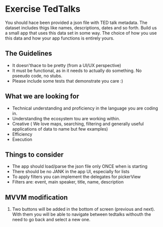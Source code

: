 <h1> Exercise TedTalks </h1>

You should hace been provided a json file with TED talk metadata. The dataset includes thigs like names, descriptions, dates and so forth. Build us a small app that uses this data set in some way. The choice of how you use this data and how your app functions is entirely yours.
<h2>The Guidelines</h2>

* It doesn'thace to be pretty (from a UI/UX perspective)
* It must be functional, as in it needs to actually do something. No pseeudo code, no stubs.
* Please include some tests that demonstrate you care :)

<h2>What we are looking for</h2>

* Technical understanding and proficiency in the language you are coding in.
* Understanding the ecosystem tou are working within.
* Creative ( We love maps, searching, filtering and generally useful applications of data to name but few examples)
* Efficiency
* Execution

<h2>Things to consider</h2>

* The app should load/parse the json file only ONCE when is starting
* There should be no JANK in the app UI, especially for lists
* To apply filters you can implement the delegates for pickerView
* Filters are: event, main speaker, title, name, description

<h2>MVVM modification</h2>

1. Two buttons will be added in the bottom of screen (previous and next). With them you will be able to navigate between tedtalks withouth the need to go back and select a new one.
